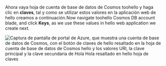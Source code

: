   <span data-ttu-id="daa24-101">Ahora vaya hoja de cuenta de base de datos de Cosmos toohello y haga clic en **claves**, tal y como se utilizar estos valores en la aplicación web de hello creamos a continuación.</span><span class="sxs-lookup"><span data-stu-id="daa24-101">Now navigate toohello Cosmos DB account blade, and click **Keys**, as we use these values in hello web application we create next.</span></span>

![Captura de pantalla de portal de Azure, que muestra una cuenta de base de datos de Cosmos, con el botón de claves de hello resaltado en la hoja de cuenta de base de datos de Cosmos hello y los valores URI, la clave principal y la clave secundaria de Hola Hola resaltado en hello hoja de claves](./media/cosmos-db-keys/keys.png)

